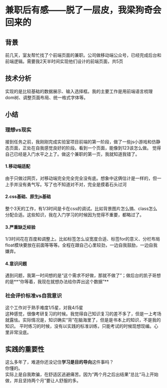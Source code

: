 # 兼职后有感——脱了一层皮，我梁狗奇会回来的
## 背景
前几天，室友帮忙找了个前端页面的兼职。公司做移动端公众号，已经完成后台和前端逻辑。需要我2天半时间实现他们设计的前端页面，共5页    
## 技术分析
实现的是比较基础的数据展示、输入选择框。我的主要工作是用前端语言梳理dom树、调整页面布局、统一格式字体等。
## 小结
### 理想vs现实
接到任务之前，我刚刚完成实验室项目前端的第一阶段，做了一些js小游戏和仿静态页面，正处在自我感觉良好的阶段。看到一个页面，能像到123该怎么做。
觉得自己已经是入门水平之上了。做这个兼职的第一页，我就知道我错了。  
#### 1.移动端适配
由于只做过网页，对移动端完全完全完全没有底。想象中这俩估计是一样的，但一上手并没有勇气写。写了也不知道对不对，完全是摸着石头过河  
#### 2.css基础、原生js基础
整个3天的工作，有1/3时间是卡在css的调试。比如背景图片怎么搞、class怎么分配合适。这些知识，我在入门学习的时候因为觉得不重要，都略过了。
#### 3.严重缺乏经验
1/3时间花在百度和调整上。比如<table>标签怎么设宽度合适、<label>标签for的意义、分栏布局float模块要放在前面等等等。全程在跟自己心里较劲，一边自我鼓励，一边自我嫌弃。  
#### 4.意识问题
遇到问题，我第一时间想的是“这个需求不好做，那就不做了”；做后台的凯子哥想的是**“你等着，我现在就想办法给你弄出这个数据”**  
### 社会评价标准vs自我意识
这个工作对于熟手难度1/5星，对我4/5星  
这种感觉，很像考研复习的时候。我觉得自己知识复习的差不多了，但是一上考场就露怯。实际情况是，知识确实“背”在脑海里了，但是是书本上的知识，不是我的知识。
平时练习的时候，没有以实践的标准训练，只能考试的时候现想现编。心里非常没底。
## 实践的重要性
这么多年了，难道你还没记住**学习是目的导向**这件事吗？  
你懂的。  
实际上是自我欺骗，在舒适区逃避痛苦。因为“两个月之后出结果”总比“马上开始做，并且坚持两个月”要让人舒服的多。  
